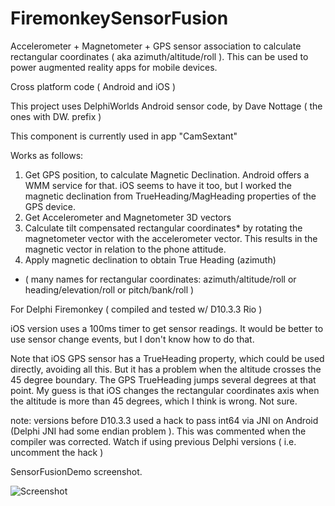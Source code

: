 # FiremonkeySensorFusion
Accelerometer + Magnetometer + GPS sensor association to calculate rectangular coordinates ( aka azimuth/altitude/roll ).
This can be used to power augmented reality apps for mobile devices. 

Cross platform code ( Android and iOS )

This project uses DelphiWorlds Android sensor code, by Dave Nottage ( the ones with DW. prefix )

This component is currently used in app "CamSextant"  

Works as follows:
1. Get GPS position, to calculate Magnetic Declination. Android offers a WMM service for that. iOS seems to have it too, but I worked the magnetic declination from TrueHeading/MagHeading properties of the GPS device. 
2. Get Accelerometer and Magnetometer 3D vectors
3. Calculate tilt compensated rectangular coordinates* by rotating the magnetometer vector with the accelerometer vector. This results in the magnetic vector in relation to the phone attitude.
4. Apply magnetic declination to obtain True Heading (azimuth)

* ( many names for rectangular coordinates: azimuth/altitude/roll or heading/elevation/roll or pitch/bank/roll )

For Delphi Firemonkey ( compiled and tested w/ D10.3.3 Rio )

iOS version uses a 100ms timer to get sensor readings. It would be better to use sensor change events, but I don't know how to do that.

Note that iOS GPS sensor has a TrueHeading property, which could be used directly, avoiding all this. But it has a problem when the altitude crosses the 45 degree boundary. The GPS TrueHeading jumps several degrees at that point. My guess is that iOS changes the rectangular coordinates axis when the altitude is more than 45 degrees, which I think is wrong. Not sure.

note: versions before D10.3.3 used a hack to pass int64 via JNI on Android (Delphi JNI had some endian problem  ).
This was commented when the compiler was corrected. Watch if using previous Delphi versions ( i.e. uncomment the hack )
 
SensorFusionDemo screenshot.

![Screenshot](SensorFusionShot.png)
